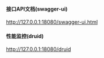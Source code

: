 #### 接口API文档(swagger-ui)
http://127.0.0.1:18080/swagger-ui.html

#### 性能监控(druid)
http://127.0.0.1:18080/druid
